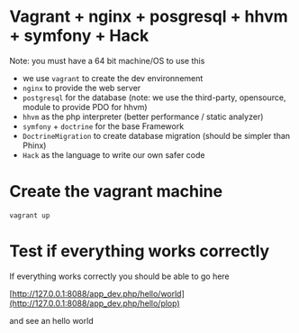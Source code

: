 # Vagrant + nginx + posgresql + hhvm + symfony + Hack

Note: you must have a 64 bit machine/OS to use this

  * we use `vagrant` to create the dev environnement
  * `nginx` to provide the web server
  * `postgresql` for the database (note: we use the third-party, opensource, module to provide PDO for hhvm)
  * `hhvm` as the php interpreter (better performance / static analyzer)
  * `symfony` + `doctrine` for the base Framework
  * `DoctrineMigration` to create database migration (should be simpler than Phinx)
  * `Hack` as the language to write our own safer code



# Create the vagrant machine

```
vagrant up
```

# Test if everything works correctly

If everything works correctly you should be able to go here

[http://127.0.0.1:8088/app_dev.php/hello/world](http://127.0.0.1:8088/app_dev.php/hello/plop)

and see an hello world
